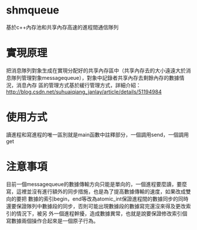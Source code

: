 # shmqueue
   基於c++內存池和共享內存高速的進程間通信隊列
# 實現原理
   把消息隊列對象生成在實現分配好的共享內存區中（共享內存去的大小遠遠大於消息隊列管理對象messagequeue），對象中記錄者共享內存去剩餘內存的數據情況，消息內存
區的管理方式基於緩行管理方式，詳細介紹：http://blog.csdn.net/suhuaiqiang_janlay/article/details/51194984
# 使用方式
   讀進程和寫進程的唯一區別就是main函數中註釋部分，一個調用send，一個調用get
# 注意事項
   目前一個messagequeue的數據傳輸方向只能是單向的，一個進程要麼讀，要麼寫，這裡並沒有進行額外的同步措施，也是為了提高數據傳輸的速度，如果改成雙向的要把
 數據的索引begin，end等改為atomic_int保證進程間的數據同步的同時還要保證隊列中數據段的同步，否則可能出現數據段的數據寫完還沒來得及更改索引的情況下，被另
 外一個進程幹擾，造成數據異常，也就是說要保證修改索引個寫數據兩個操作合起來是一個原子行為。
